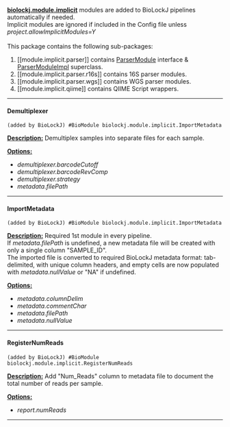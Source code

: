**[biolockj.module.implicit](https://msioda.github.io/BioLockJ/docs/biolockj/module/implicit/package-summary.html)** modules are added to BioLockJ pipelines automatically if needed.<br>Implicit modules are ignored if included in the Config file unless *project.allowImplicitModules=Y*<br><br>  This package contains the following sub-packages:

1. [[module.implicit.parser]] contains [ParserModule](https://msioda.github.io/BioLockJ/docs/biolockj/module/implicit/parser/ParserModule.html) interface & [ParserModuleImpl](https://msioda.github.io/BioLockJ/docs/biolockj/module/implicit/parser/ParserModuleImpl.html) superclass.
1. [[module.implicit.parser.r16s]] contains 16S parser modules.
1. [[module.implicit.parser.wgs]] contains WGS parser modules.
1. [[module.implicit.qiime]] contains QIIME Script wrappers.

----

#### Demultiplexer
`(added by BioLockJ) #BioModule biolockj.module.implicit.ImportMetadata`

[**Description:**](https://msioda.github.io/BioLockJ/docs/biolockj/module/implicit/Demultiplexer.html "view javadoc")  Demultiplex samples into separate files for each sample. 

[**Options:**](../wiki/Configuration#demultiplexer "view option descriptions")

   - *demultiplexer.barcodeCutoff*
   - *demultiplexer.barcodeRevComp*
   - *demultiplexer.strategy*
   - *metadata.filePath*

----

#### ImportMetadata
`(added by BioLockJ) #BioModule biolockj.module.implicit.ImportMetadata`

[**Description:**](https://msioda.github.io/BioLockJ/docs/biolockj/module/implicit/ImportMetadata.html "view javadoc")  Required 1st module in every pipeline.<br>  If *metadata.filePath* is undefined, a new metadata file will be created with only a single column "SAMPLE_ID".<br>  The imported file is converted to required BioLockJ metadata format: tab-delimited, with unique column headers, and empty cells are now populated with *metadata.nullValue* or "NA" if undefined.  

[**Options:**](../wiki/Configuration#metadata "view option descriptions")

   - *metadata.columnDelim*
   - *metadata.commentChar*
   - *metadata.filePath*
   - *metadata.nullValue*

----

#### RegisterNumReads
`(added by BioLockJ) #BioModule biolockj.module.implicit.RegisterNumReads`

[**Description:**](https://msioda.github.io/BioLockJ/docs/biolockj/module/implicit/RegisterNumReads.html "view javadoc")  Add "Num_Reads" column to metadata file to document the total number of reads per sample. 

[**Options:**](../wiki/Configuration#report "view option descriptions")

   - *report.numReads*

----
